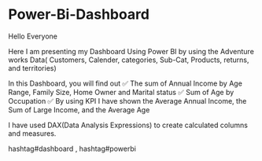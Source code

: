 # Power-Bi-Dashboard

Hello Everyone

Here I am presenting my Dashboard Using Power BI by using the Adventure works Data( Customers, Calender, categories, Sub-Cat, Products, returns, and territories) 

In this Dashboard, you will find out 
✅ The sum of Annual Income by Age Range, Family Size, Home Owner and Marital status
✅ Sum of Age by Occupation
✅ By using KPI I have shown the Average Annual Income, the Sum of Large Income, and the Average Age

I have used DAX(Data Analysis Expressions) to create calculated columns and measures.

hashtag#dashboard , hashtag#powerbi
